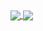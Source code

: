 <a href="#">
  <img align="center" src="https://github-readme-stats.vercel.app/api?username=mrducxy&count_private=true&show_icons=true&theme=chartreuse-dark" />
</a>
<a href="#">
  <img align="center" src="https://github-readme-stats.vercel.app/api/top-langs/?username=mrducxy&theme=chartreuse-dark&layout=compact" />
</a>

